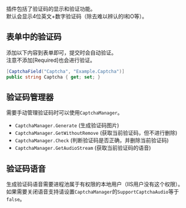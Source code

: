 插件包括了验证码的显示和验证功能。<br/>
默认会显示4位英文+数字验证码（除去难以辨认的I和O等）。<br/>

### <h2>表单中的验证码</h2>

添加以下内容到表单即可，提交时会自动验证。<br/>
注意不添加[Required]也会进行验证。<br/>
```csharp
[CaptchaField("Captcha", "Example.Captcha")]
public string Captcha { get; set; }
```

### <h2>验证码管理器</h2>

需要手动管理验证码时可以使用`CaptchaManager`。

- `CaptchaManager.Generate` (生成验证码图片)
- `CaptchaManager.GetWithoutRemove` (获取当前验证码，但不进行删除)
- `CaptchaManager.Check` (判断验证码是否正确，并删除当前验证码)
- `CaptchaManager.GetAudioStream` (获取当前验证码的语音)

### <h2>验证码语音</h2>

生成验证码语音需要进程池属于有权限的本地用户（IIS用户没有这个权限）。<br/>
如果需要关闭语音支持请设置`CaptchaManager`的`SupportCaptchaAudio`等于`false`。<br/>
